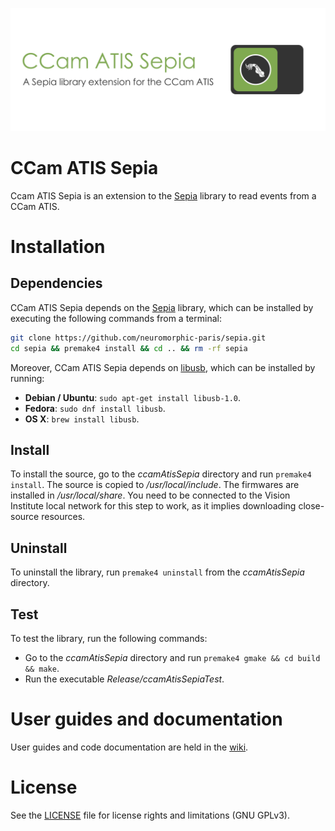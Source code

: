 ![ccamAtisSepia](ccamAtisSepiaBanner.png "The CCam ATIS Sepia banner")

# CCam ATIS Sepia

Ccam ATIS Sepia is an extension to the [Sepia](https://github.com/neuromorphic-paris/sepia) library to read events from a CCam ATIS.

# Installation

## Dependencies

CCam ATIS Sepia depends on the [Sepia](https://github.com/neuromorphic-paris/sepia) library, which can be installed by executing the following commands from a terminal:
```sh
git clone https://github.com/neuromorphic-paris/sepia.git
cd sepia && premake4 install && cd .. && rm -rf sepia
```
Moreover, CCam ATIS Sepia depends on [libusb](http://libusb.info), which can be installed by running:
  - __Debian / Ubuntu__: `sudo apt-get install libusb-1.0`.
  - __Fedora__: `sudo dnf install libusb`.
  - __OS X__: `brew install libusb`.

## Install

To install the source, go to the *ccamAtisSepia* directory and run `premake4 install`. The source is copied to */usr/local/include*.
The firmwares are installed in */usr/local/share*. You need to be connected to the Vision Institute local network for this step to work, as it implies downloading close-source resources.

## Uninstall

To uninstall the library, run `premake4 uninstall` from the *ccamAtisSepia* directory.

## Test

To test the library, run the following commands:
  - Go to the *ccamAtisSepia* directory and run `premake4 gmake && cd build && make`.
  - Run the executable *Release/ccamAtisSepiaTest*.

# User guides and documentation

User guides and code documentation are held in the [wiki](https://github.com/neuromorphic-paris/ccamAtisSepia/wiki).

# License

See the [LICENSE](LICENSE.txt) file for license rights and limitations (GNU GPLv3).
